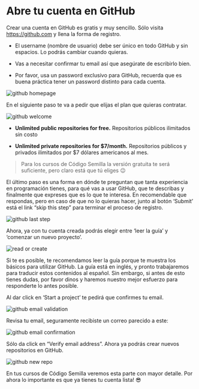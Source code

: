 # Abre tu cuenta en GitHub

Crear una cuenta en GitHub es gratis y muy sencillo. Sólo visita https://github.com y llena la forma de registro.

+ El username (nombre de usuario) debe ser único en todo GitHub y sin espacios. Lo podrás cambiar cuando quieras.
 
+ Vas a necesitar confirmar tu email así que asegúrate de escribirlo bien.

+ Por favor, usa un password exclusivo para GitHub, recuerda que es buena práctica tener un password distinto para cada cuenta.

![github homepage](https://s3-us-west-2.amazonaws.com/codigosemilla-bank/github-com.png)

En el siguiente paso te va a pedir que elijas el plan que quieras contratar.

![github welcome](https://s3-us-west-2.amazonaws.com/codigosemilla-bank/github-welcome.png)

+ **Unlimited public repositories for free.** Repositorios públicos ilimitados sin costo


+ **Unlimited private repositories for $7/month.** Repositorios públicos y privados ilimitados por $7 dólares americanos al mes.

> Para los cursos de Código Semilla la versión gratuita te será suficiente, pero claro está que tú eliges 😉

El último paso es una forma en dónde te preguntan que tanta experiencia en programación tienes, para qué vas a usar GitHub, que te describas y finalmente que expreses que es lo que te interesa. En recomendable que respondas, pero en caso de que no lo quieras hacer, junto al botón ‘Submit’ está el link “skip this step” para terminar el proceso de registro.

![github last step](https://s3-us-west-2.amazonaws.com/codigosemilla-bank/github-com-last-step.png)

Ahora, ya con tu cuenta creada podrás elegir entre ‘leer la guía’ y ‘comenzar un nuevo proyecto’.

![read or create](https://s3-us-west-2.amazonaws.com/codigosemilla-bank/github-lern-or-create-proyect.png)

Si te es posible, te recomendamos leer la guía porque te muestra los básicos para utilizar GitHub. La guía está en inglés, y pronto trabajaremos para traducir estos contenidos al español. Sin embargo, si antes de esto tienes dudas, por favor dinos y haremos nuestro mejor esfuerzo para responderte lo antes posible. 

Al dar click en ‘Start a project’ te pedirá que confirmes tu email.

![github email validation](https://s3-us-west-2.amazonaws.com/codigosemilla-bank/github-verify-email.png)

Revisa tu email, seguramente recibiste un correo parecido a este:

![github email confirmation](https://s3-us-west-2.amazonaws.com/codigosemilla-bank/github-confirm-email.png)

Sólo da click en “Verify email address”. Ahora ya podrás crear nuevos repositorios en GitHub.

![github new repo](https://s3-us-west-2.amazonaws.com/codigosemilla-bank/github-new-repo.png)

En tus cursos de Código Semilla veremos esta parte con mayor detalle. Por ahora lo importante es que ya tienes tu cuenta lista! 😎
